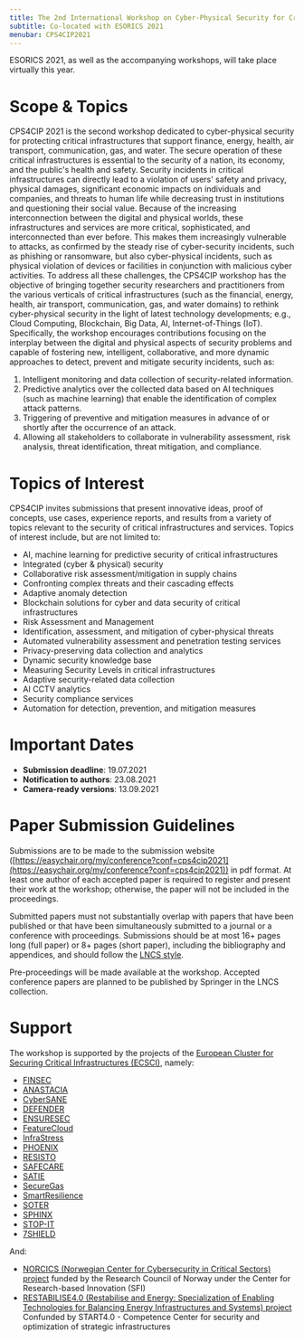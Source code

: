 ```yaml
---
title: The 2nd International Workshop on Cyber-Physical Security for Critical Infrastructures Protection (CPS4CIP 2021)
subtitle: Co-located with ESORICS 2021
menubar: CPS4CIP2021
---
```


ESORICS 2021, as well as the accompanying workshops, will take place virtually this year.

# Scope & Topics
CPS4CIP 2021 is the second workshop dedicated to cyber-physical security for protecting critical infrastructures that support finance, energy, health, air transport, communication, gas, and water. The secure operation of these critical infrastructures is essential to the security of a nation, its economy, and the public's health and safety. Security incidents in critical infrastructures can directly lead to a violation of users' safety and privacy, physical damages, significant economic impacts on individuals and companies, and threats to human life while decreasing trust in institutions and questioning their social value. Because of the increasing interconnection between the digital and physical worlds, these infrastructures and services are more critical, sophisticated, and interconnected than ever before. This makes them increasingly vulnerable to attacks, as confirmed by the steady rise of cyber-security incidents, such as phishing or ransomware, but also cyber-physical incidents, such as physical violation of devices or facilities in conjunction with malicious cyber activities.
To address all these challenges, the CPS4CIP workshop has the objective of bringing together security researchers and practitioners from the various verticals of critical infrastructures (such as the financial, energy, health, air transport, communication, gas, and water domains) to rethink cyber-physical security in the light of latest technology developments; e.g., Cloud Computing, Blockchain, Big Data, AI, Internet-of-Things (IoT). Specifically, the workshop encourages contributions focusing on the interplay between the digital and physical aspects of security problems and capable of fostering new, intelligent, collaborative, and more dynamic approaches to detect, prevent and mitigate security incidents, such as:
1.	Intelligent monitoring and data collection of security-related information.
2.	Predictive analytics over the collected data based on AI techniques (such as machine learning) that enable the identification of complex attack patterns.
3.	Triggering of preventive and mitigation measures in advance of or shortly after the occurrence of an attack.
4.	Allowing all stakeholders to collaborate in vulnerability assessment, risk analysis, threat identification, threat mitigation, and compliance.

# Topics of Interest
CPS4CIP invites submissions that present innovative ideas, proof of concepts, use cases, experience reports, and results from a variety of topics relevant to the security of critical infrastructures and services. Topics of interest include, but are not limited to:
- AI, machine learning for predictive security of critical infrastructures
- Integrated (cyber & physical) security
- Collaborative risk assessment/mitigation in supply chains
- Confronting complex threats and their cascading effects
- Adaptive anomaly detection
- Blockchain solutions for cyber and data security of critical infrastructures 
- Risk Assessment and Management 
- Identification, assessment, and mitigation of cyber-physical threats
- Automated vulnerability assessment and penetration testing services
- Privacy-preserving data collection and analytics
- Dynamic security knowledge base
- Measuring Security Levels in critical infrastructures
- Adaptive security-related data collection
- AI CCTV analytics
- Security compliance services
- Automation for detection, prevention, and mitigation measures

# Important Dates
- **Submission deadline**:      19.07.2021
- **Notification to authors**:  23.08.2021
- **Camera-ready versions**:    13.09.2021

# Paper Submission Guidelines
Submissions are to be made to the submission website ([https://easychair.org/my/conference?conf=cps4cip2021](https://easychair.org/my/conference?conf=cps4cip2021)) in pdf format. At least one author of each accepted paper is required to register and present their work at the workshop; otherwise, the paper will not be included in the proceedings.

Submitted papers must not substantially overlap with papers that have been published or that have been simultaneously submitted to a journal or a conference with proceedings. Submissions should be at most 16+ pages long (full paper) or 8+ pages (short paper), including the bibliography and appendices, and should follow the [LNCS style](http://www.springer.com/computer/lncs?SGWID=0-164-6-793341-0).

Pre-proceedings will be made available at the workshop. Accepted conference papers are planned to be published by Springer in the LNCS collection.

# Support
The workshop is supported by the projects of the [European Cluster for Securing Critical Infrastructures (ECSCI)](https://www.finsec-project.eu/ecsci), namely:
- [FINSEC](https://www.finsec-project.eu) 
- [ANASTACIA](http://www.anastacia-h2020.eu/) 
- [CyberSANE](https://www.cybersane-project.eu/)
- [DEFENDER](https://defender-project.eu/) 
- [ENSURESEC](http://www.ensuresec.eu/)
- [FeatureCloud](https://featurecloud.eu/)
- [InfraStress](https://www.infrastress.eu/) 
- [PHOENIX](https://phoenix-h2020.eu/)
- [RESISTO](http://www.resistoproject.eu/) 
- [SAFECARE](https://www.safecare-project.eu/) 
- [SATIE](http://satie-h2020.eu) 
- [SecureGas](https://www.securegas-project.eu/) 
- [SmartResilience](http://www.smartresilience.eu-vri.eu)
- [SOTER](https://soterproject.eu/)
- [SPHINX](https://sphinx-project.eu/) 
- [STOP-IT](https://stop-it-project.eu/)
- [7SHIELD](https://www.7shield.eu/)

And:
- [NORCICS (Norwegian Center for Cybersecurity in Critical Sectors) project](https://www.ntnu.edu/norcics) funded by the Research Council of Norway under the Center for Research-based Innovation (SFI)
- [RESTABILISE4.0 (Restabilise and Energy: Specialization of Enabling Technologies for Balancing Energy Infrastructures and Systems) project](http://www.restabilise4-0.it/) Confunded by START4.0 - Competence Center for security and optimization of strategic infrastructures